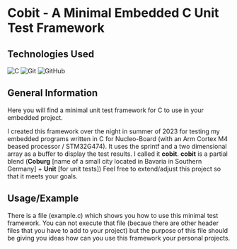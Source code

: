 # Cobit - A Minimal Embedded C Unit Test Framework

## Technologies Used

![C](https://img.shields.io/badge/c-%2300599C.svg?style=for-the-badge&logo=c&logoColor=white)
![Git](https://img.shields.io/badge/git-%23F05033.svg?style=for-the-badge&logo=git&logoColor=white)
![GitHub](https://img.shields.io/badge/github-%23121011.svg?style=for-the-badge&logo=github&logoColor=white)

## General Information

Here you will find a minimal unit test framework for C to use in your embedded project.

I created this framework over the night in summer of 2023 for testing my embedded programs
written in C for Nucleo-Board (with an Arm Cortex M4 beased processor / STM32G474).
It uses the sprintf and a two dimensional array as a buffer to display the test results.
I called it **cobit**. **cobit** is a partial blend (**Coburg** \[name of a small city located in Bavaria in Southern Germany\] + **Unit** \[for unit tests\])
Feel free to extend/adjust this project so that it meets your goals.

## Usage/Example

There is a file (example.c) which shows you how to use this minimal test framework.
You can not execute that file (becaue there are other header files that you have to add to your project)
but the purpose of this file should be giving you ideas how can you use this framework your personal projects.


